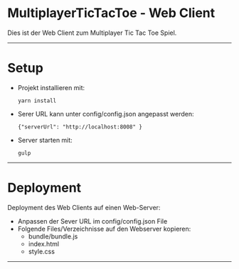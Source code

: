 # MultiplayerTicTacToe - Web Client

Dies ist der Web Client zum Multiplayer Tic Tac Toe Spiel.

----------

# Setup

- Projekt installieren mit:

  ``yarn install ``

- Serer URL kann unter config/config.json angepasst werden:

  ``{"serverUrl": "http://localhost:8008" } ``

- Server starten mit:

  ``gulp ``

----------

# Deployment

Deployment des Web Clients auf einen Web-Server:

- Anpassen der Sever URL im config/config.json File
- Folgende Files/Verzeichnisse auf den Webserver kopieren:
  - bundle/bundle.js
  - index.html
  - style.css

----------
